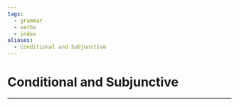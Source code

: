 ```yaml
---
tags:
  - grammar
  - verbs
  - index
aliases:
  - Conditional and Subjunctive
---
```

# Conditional and Subjunctive
---

